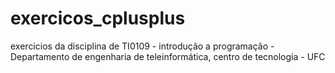 # exercicos_cplusplus
 exercicios da disciplina de TI0109 - introdução a programação - Departamento de engenharia de teleinformática, centro de tecnologia - UFC
